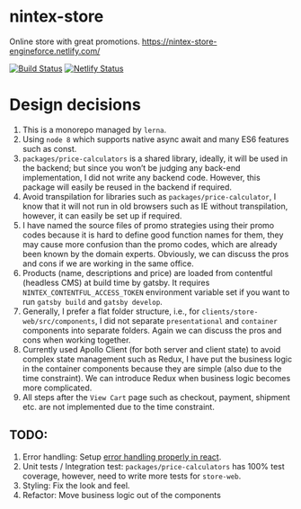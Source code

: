 # nintex-store

Online store with great promotions. https://nintex-store-engineforce.netlify.com/

[![Build Status][1]][2] [![Netlify Status][3]][4]

# Design decisions

1. This is a monorepo managed by `lerna`.
2. Using `node 8` which supports native async await and many ES6 features such as const.
3. `packages/price-calculators` is a shared library, ideally, it will be used in the backend; but since you won’t be judging any back-end implementation, I did not write any backend code. However, this package will easily be reused in the backend if required.
4. Avoid transpilation for libraries such as `packages/price-calculator`, I know that it will not run in old browsers such as IE without transpilation, however, it can easily be set up if required.
5. I have named the source files of promo strategies using their promo codes because it is hard to define good function names for them, they may cause more confusion than the promo codes, which are already been known by the domain experts. Obviously, we can discuss the pros and cons if we are working in the same office.
6. Products (name, descriptions and price) are loaded from contentful (headless CMS) at build time by gatsby. It requires `NINTEX_CONTENTFUL_ACCESS_TOKEN` environment variable set if you want to run `gatsby build` and `gatsby develop`.
7. Generally, I prefer a flat folder structure, i.e., for `clients/store-web/src/components`, I did not separate `presentational` and `container` components into separate folders. Again we can discuss the pros and cons when working together.
8. Currently used Apollo Client (for both server and client state) to avoid complex state management such as Redux, I have put the business logic in the container components because they are simple (also due to the time constraint). We can introduce Redux when business logic becomes more complicated.
9. All steps after the `View Cart` page such as checkout, payment, shipment etc. are not implemented due to the time constraint.

## TODO:

1. Error handling: Setup [error handling properly in react](https://reactjs.org/blog/2017/07/26/error-handling-in-react-16.html).
2. Unit tests / Integration test: `packages/price-calculators` has 100% test coverage, however, need to write more tests for `store-web`.
3. Styling: Fix the look and feel.
4. Refactor: Move business logic out of the components

[1]: https://travis-ci.com/engineforce/nintex-store.svg?branch=master
[2]: https://travis-ci.com/engineforce/nintex-store
[3]: https://api.netlify.com/api/v1/badges/e3ce6e44-a5c2-4b83-8d5e-30ab4e9841ef/deploy-status
[4]: https://app.netlify.com/sites/nintex-store-engineforce/deploys
